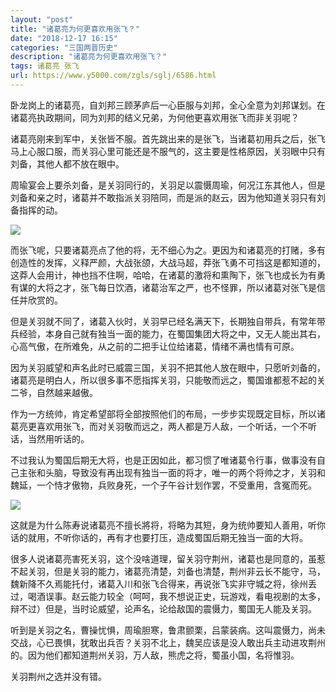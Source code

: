 ```yaml
---
layout: "post"
title: "诸葛亮为何更喜欢用张飞？"
date: "2018-12-17 16:15"
categories: "三国两晋历史"
description: "诸葛亮为何更喜欢用张飞？"
tags: 诸葛亮 张飞
url: https://www.y5000.com/zgls/sglj/6586.html
---
```






卧龙岗上的诸葛亮，自刘邦三顾茅庐后一心臣服与刘邦，全心全意为刘邦谋划。在诸葛亮执政期间，同为刘邦的结义兄弟，为何他更喜欢用张飞而非关羽呢？

诸葛亮刚来到军中，关张皆不服。首先跳出来的是张飞，当诸葛初用兵之后，张飞马上心服口服，而关羽心里可能还是不服气的，这主要是性格原因，关羽眼中只有刘备，其他人都不放在眼中。

周瑜宴会上要杀刘备，是关羽同行的，关羽足以震慑周瑜，何况江东其他人，但是刘备和亲之时，诸葛并不敢指派关羽陪同，而是派的赵云，因为他知道关羽只有刘备指挥的动。

![](https://img.y5000.com/uploads/allimg/161206/1412493D3-0.jpg)

而张飞呢，只要诸葛亮点了他的将，无不细心为之。更因为和诸葛亮的打赌，多有创造性的发挥，义释严颜，大战张颌，大战马超，莽张飞勇不可挡这是都知道的，这莽人会用计，神也挡不住啊，哈哈，在诸葛的激将和熏陶下，张飞也成长为有勇有谋的大将之才，张飞每日饮酒，诸葛治军之严，也不怪罪，所以诸葛对张飞是信任并欣赏的。

但是关羽就不同了，诸葛入伙时，关羽早已经名满天下，长期独自带兵，有常年带兵经验，本身自己就有独当一面的能力，在蜀国集团大将之中，又无人能出其右，心高气傲，在所难免，从之前的二把手让位给诸葛，情绪不满也情有可原。

因为关羽威望和声名此时已威震三国，关羽不把其他人放在眼中，只愿听刘备的，诸葛亮是明白人，所以很多事不愿指挥关羽，只能敬而远之，蜀国谁都惹不起的关二爷，自然越来越傲。

作为一方统帅，肯定希望部将全部按照他们的布局，一步步实现既定目标，所以诸葛亮更喜欢用张飞，而对关羽敬而远之，两人都是万人敌，一个听话，一个不听话，当然用听话的。

不过我认为蜀国后期无大将，也是正因如此，都习惯了唯诸葛令行事，做事没有自己主张和头脑，导致没有再出现有独当一面的将才，唯一的两个将帅之才，关羽和魏延，一个恃才傲物，兵败身死，一个子午谷计划作罢，不受重用，含冤而死。

![](https://img.y5000.com/uploads/allimg/161206/14124a194-1.jpg)

这就是为什么陈寿说诸葛亮不擅长將将，将略为其短，身为统帅要知人善用，听你话的就用，不听你话的，再有才也要打压，造成蜀国后期无独当一面的大将。

很多人说诸葛亮害死关羽，这个没啥道理，留关羽守荆州，诸葛也是同意的，虽惹不起关羽，但是关羽的能力，诸葛亮清楚，刘备也清楚，荆州非云长不能守，马，魏新降不久焉能托付，诸葛入川和张飞合得来，再说张飞实非守城之将，徐州丢过，喝酒误事。赵云能力较全（呵呵，我不想说正史，玩游戏，看电视剧的太多，辩不过）但是，当时论威望，论声名，论给敌国的震慑力，蜀国无人能及关羽。

听到是关羽之名，曹操忧惧，周瑜胆寒，鲁肃颤栗，吕蒙装病。这叫震慑力，尚未交战，心已畏惧，犹敢出兵否？关羽不北上，魏吴应该是没人敢出兵主动进攻荆州的。因为他们都知道荆州关羽，万人敌，熊虎之将，蜀虽小国，名将惟羽。

关羽荆州之选并没有错。
